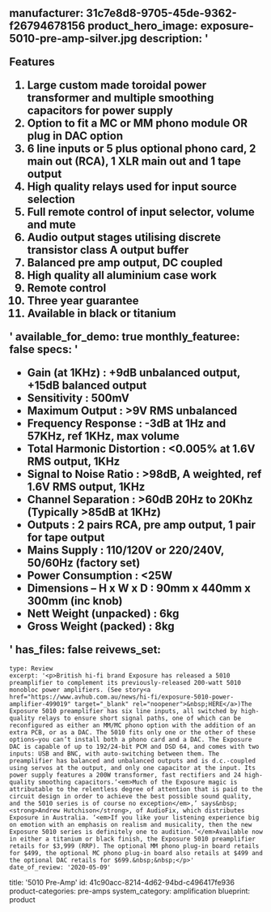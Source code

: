 manufacturer: 31c7e8d8-9705-45de-9362-f26794678156
product_hero_image: exposure-5010-pre-amp-silver.jpg
description: '<p>Features</p><ol><li>Large custom made toroidal power transformer and multiple smoothing capacitors for power supply</li><li>Option to fit a MC or MM phono module OR plug in DAC option</li><li>6 line inputs or 5 plus optional phono card, 2 main out (RCA), 1 XLR main out&nbsp;and 1 tape output</li><li>High quality relays used for input source selection</li><li>Full remote control of input selector, volume and mute</li><li>Audio output stages utilising discrete transistor class A output buffer</li><li>Balanced pre amp output, DC coupled</li><li>High quality all aluminium case work</li><li>Remote control</li><li>Three year guarantee</li><li>Available in black or titanium</li></ol>'
available_for_demo: true
monthly_featuree: false
specs: '<ul><li>Gain (at 1KHz) : +9dB unbalanced output, +15dB balanced output</li><li>Sensitivity : 500mV</li><li>Maximum Output : &gt;9V RMS unbalanced</li><li>Frequency Response : -3dB at 1Hz and 57KHz, ref 1KHz, max volume</li><li>Total Harmonic Distortion : &lt;0.005% at 1.6V RMS output, 1KHz</li><li>Signal to Noise Ratio : &gt;98dB, A weighted, ref 1.6V RMS output, 1KHz</li><li>Channel Separation : &gt;60dB 20Hz to 20Khz (Typically &gt;85dB at 1KHz)</li><li>Outputs : 2 pairs RCA, pre amp output, 1 pair for tape output</li><li>Mains Supply : 110/120V or 220/240V, 50/60Hz (factory set)</li><li>Power Consumption : &lt;25W</li><li>Dimensions – H x W x D : 90mm x 440mm x 300mm&nbsp;(inc knob)</li><li>Nett Weight (unpacked) : 6kg</li><li>Gross Weight (packed) : 8kg</li></ul>'
has_files: false
reivews_set:
  -
    type: Review
    excerpt: '<p>British hi-fi brand Exposure has released a 5010 preamplifier to complement its previously-released 200-watt 5010 monobloc power amplifiers. (See story<a href="https://www.avhub.com.au/news/hi-fi/exposure-5010-power-amplifier-499019" target="_blank" rel="noopener">&nbsp;HERE</a>)The Exposure 5010 preamplifier has six line inputs, all switched by high-quality relays to ensure short signal paths, one of which can be reconfigured as either an MM/MC phono option with the addition of an extra PCB, or as a DAC. The 5010 fits only one or the other of these options—you can’t install both a phono card and a DAC. The Exposure DAC is capable of up to 192/24-bit PCM and DSD 64, and comes with two inputs: USB and BNC, with auto-switching between them. The preamplifier has balanced and unbalanced outputs and is d.c.-coupled using servos at the output, and only one capacitor at the input. Its power supply features a 200W transformer, fast rectifiers and 24 high-quality smoothing capacitors.‘<em>Much of the Exposure magic is attributable to the relentless degree of attention that is paid to the circuit design in order to achieve the best possible sound quality, and the 5010 series is of course no exception</em>,’ says&nbsp;<strong>Andrew Hutchison</strong>, of AudioFix, which distributes Exposure in Australia. ‘<em>If you like your listening experience big on emotion with an emphasis on realism and musicality, then the new Exposure 5010 series is definitely one to audition.’</em>Available now in either a titanium or black finish, the Exposure 5010 preamplifier retails for $3,999 (RRP). The optional MM phono plug-in board retails for $499, the optional MC phono plug-in board also retails at $499 and the optional DAC retails for $699.&nbsp;&nbsp;</p>'
    date_of_review: '2020-05-09'
title: '5010 Pre-Amp'
id: 41c90acc-8214-4d62-94bd-c496417fe936
product-categories: pre-amps
system_category: amplification
blueprint: product
